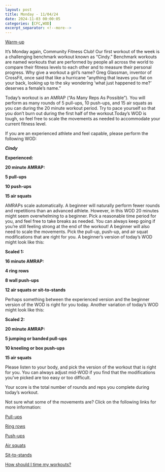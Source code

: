 ```yaml
---
layout: post
title: Monday - 11/04/24
date: 2024-11-03 00:00:05
categories: [CFC,WOD]
excerpt_separator: <!--more-->
---
```

[Warm-up](https://communityfitnessclub.wixsite.com/website/post/basic-full-body-warm-up)

It’s Monday again, Community Fitness Club! Our first workout of the week is a challenging benchmark workout known as “Cindy.”  Benchmark workouts are named workouts that are performed by people all across the world to compare their fitness levels to each other and to measure their personal progress. Why give a workout a girl’s name? Greg Glassman, inventor of CrossFit, once said that like a hurricane “anything that leaves you flat on your back, looking up to the sky wondering ‘what just happened to me?’ deserves a female’s name.” 

Today’s workout is an AMRAP (“As Many Reps As Possible”). You will perform as many rounds of 5 pull-ups, 10 push-ups, and 15 air squats as you can during the 20 minute workout period. Try to pace yourself so that you don’t burn out during the first half of the workout.Today’s WOD is tough, so feel free to scale the movements as needed to accommodate your current fitness level.

If you are an experienced athlete and feel capable, please perform the following WOD:

***Cindy***

**Experienced:**

**20 minute AMRAP:**

**5 pull-ups**

**10 push-ups**

**15 air squats**
<!--more-->

AMRAPs scale automatically. A beginner will naturally perform fewer rounds and repetitions than an advanced athlete. However, in this WOD 20 minutes might seem overwhelming to a beginner. Pick a reasonable time period for you, and feel free to take breaks as needed. You can always keep going if you’re still feeling strong at the end of the workout! A beginner will also need to scale the movements. Pick the pull-up, push-up, and air squat modifications that are right for you. A beginner’s version of today’s WOD might look like this:

**Scaled 1:**

**16 minute AMRAP:**

**4 ring rows**

**8 wall push-ups**

**12 air squats or sit-to-stands**

Perhaps something between the experienced version and the beginner version of the WOD is right for you today. Another variation of today’s WOD might look like this:

**Scaled 2:**

**20 minute AMRAP:**

**5 jumping or banded pull-ups**

**10 kneeling or box push-ups**

**15 air squats**

Please listen to your body, and pick the version of the workout that is right for you. You can always adjust mid-WOD if you find that the modifications you’ve picked are too easy or too difficult.

Your score is the total number of rounds and reps you complete during today’s workout. 

Not sure what some of the movements are? Click on the following links for more information:

[Pull-ups](https://communityfitnessclub.wixsite.com/website/post/pull-ups) 

[Ring rows](https://communityfitnessclub.wixsite.com/website/post/ring-rows)

[Push-ups](https://communityfitnessclub.wixsite.com/website/post/push-ups)  

[Air squats](https://communityfitnessclub.wixsite.com/website/post/air-squat)

[Sit-to-stands](https://www.youtube.com/watch?v=vNq9vtEXksc)

[How should I time my workouts?](https://communityfitnessclub.wixsite.com/website/post/how-should-i-time-my-workouts)
